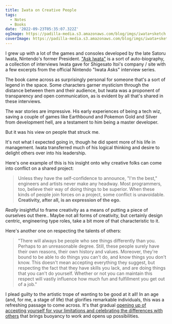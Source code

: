 ```yaml
---
title: Iwata on Creative People
tags:
  - Notes
  - Books
date: '2022-09-23T05:35:07.322Z'
ogImage: https://padilla-media.s3.amazonaws.com/blog/imgs/iwata+sketch.jpeg
coverImage: https://padilla-media.s3.amazonaws.com/blog/imgs/iwata+sketch.jpeg
---
```


I grew up with a lot of the games and consoles developed by the late Satoru Iwata, Nintendo's former President. ["Ask Iwata"](https://www.amazon.com/Ask-Iwata-Wisdom-Nintendos-Legendary/dp/197472154X) is a sort of auto-biography, a collection of interviews Iwata gave for Shigesato Itoi's company / site with a few excerpts from the official Nintendo "Iwata Asks" interview series.

The book came across as surprisingly personal for someone that's a sort of legend in the space. Some characters garner mysticism through the distance between them and their audience, but Iwata was a proponent of transparency and open communication, as is evident by all that's shared in these interviews.

The war stories are impressive. His early experiences of being a tech wiz, saving a couple of games like Earthbound and Pokemon Gold and Silver from development hell, are a testament to him being a master developer.

But it was his view on people that struck me.

It's not what I expected going in, though he did spent more of his life in management. Iwata transferred much of his logical thinking and desire to delight others over into his leadership.

Here's one example of this is his insight onto why creative folks can come into conflict on a shared project:

> Unless they have the self-confidence to announce, "I'm the best," engineers and artists never make any headway. Most programmers, too, believe their way of doing things to be superior. When these kinds of people join forces on a project, some conflict is unavoidable. **Creativity, after all, is an expression of the ego.**

_Really_ insightful to frame creativity as a means of putting a piece of ourselves out there.. Maybe not all forms of creativity, but certainly design centric, engineering type roles, take a bit more of that characteristic to it.

Here's another one on respecting the talents of others:

> "There will always be people who see things differently than you. Perhaps to an unreasonable degree. Still, these people surely have their own reasons, their own history and values. Moreover, they're bound to be able to do things you can't do, and know things you don't know. This doesn't mean accepting everything they suggest, but respecting the fact that they have skills you lack, and are doing things that you can't do yourself. Whether or not you can maintain this respect will vastly influence how much fun and fulfillment you get out of a job."

I plead guilty to the artistic trope of wanting to be good at it all! In an age (and, for me, a stage of life) that glorifies remarkable individuals, this was a refreshing passage to come across. It's that gradual [opening up of accepting yourself for your limitations and celebrating the differences with others](/30) that brings buoyancy to work and opens up possibilities.
